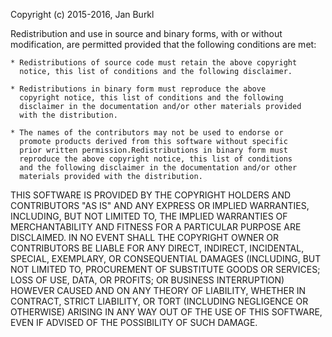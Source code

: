 Copyright (c) 2015-2016, Jan Burkl

Redistribution and use in source and binary forms, with or without 
modification, are permitted provided that the following conditions are met:

    * Redistributions of source code must retain the above copyright
      notice, this list of conditions and the following disclaimer.

    * Redistributions in binary form must reproduce the above
      copyright notice, this list of conditions and the following
      disclaimer in the documentation and/or other materials provided
      with the distribution.

    * The names of the contributors may not be used to endorse or
      promote products derived from this software without specific
      prior written permission.Redistributions in binary form must 
      reproduce the above copyright notice, this list of conditions 
      and the following disclaimer in the documentation and/or other 
      materials provided with the distribution.

THIS SOFTWARE IS PROVIDED BY THE COPYRIGHT HOLDERS AND CONTRIBUTORS "AS IS" 
AND ANY EXPRESS OR IMPLIED WARRANTIES, INCLUDING, BUT NOT LIMITED TO, THE 
IMPLIED WARRANTIES OF MERCHANTABILITY AND FITNESS FOR A PARTICULAR PURPOSE 
ARE DISCLAIMED. IN NO EVENT SHALL THE COPYRIGHT OWNER OR CONTRIBUTORS BE 
LIABLE FOR ANY DIRECT, INDIRECT, INCIDENTAL, SPECIAL, EXEMPLARY, OR 
CONSEQUENTIAL DAMAGES (INCLUDING, BUT NOT LIMITED TO, PROCUREMENT OF 
SUBSTITUTE GOODS OR SERVICES; LOSS OF USE, DATA, OR PROFITS; OR BUSINESS
INTERRUPTION) HOWEVER CAUSED AND ON ANY THEORY OF LIABILITY, WHETHER IN CONTRACT, 
STRICT LIABILITY, OR TORT (INCLUDING NEGLIGENCE OR OTHERWISE) ARISING IN ANY WAY 
OUT OF THE USE OF THIS SOFTWARE, EVEN IF ADVISED OF THE POSSIBILITY OF SUCH DAMAGE.